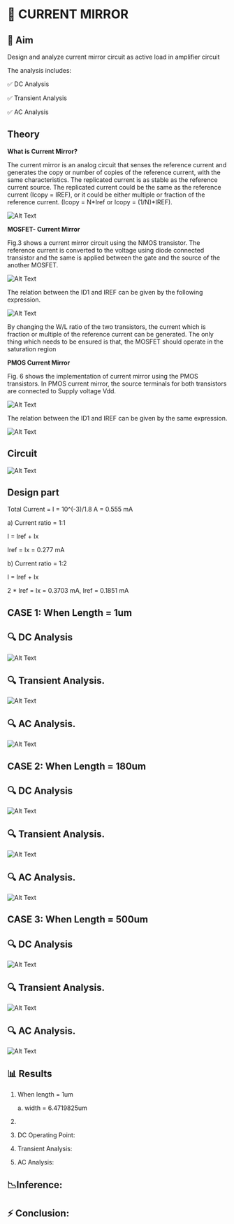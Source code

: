 # 📡 CURRENT MIRROR
## 🎯 Aim
Design and analyze current mirror circuit as active load in amplifier circuit

The analysis includes:


✅ DC Analysis


✅ Transient Analysis


✅ AC Analysis

## Theory
**What is Current Mirror?**

The current mirror is an analog circuit that senses the reference current and generates the copy or number of copies of the reference current, with the same characteristics. The replicated current is as stable as the reference current source. The replicated current could be the same as the reference current (Icopy = IREF), or it could be either multiple or fraction of the reference current. (Icopy = N*Iref or Icopy = (1/N)*IREF).

![Alt Text](image/basic.png) 

**MOSFET- Current Mirror**

Fig.3 shows a current mirror circuit using the NMOS transistor. The reference current is converted to the voltage using diode connected transistor and the same is applied between the gate and the source of the another MOSFET.

![Alt Text](image/nmos.png)

The relation between the ID1 and IREF can be given by the following expression.

![Alt Text](image/rel_nmos.png)

By changing the W/L ratio of the two transistors, the current which is fraction or multiple of the reference current can be generated. The only thing which needs to be ensured is that, the MOSFET should operate in the saturation region

**PMOS Current Mirror**

Fig. 6 shows the implementation of current mirror using the PMOS transistors. In PMOS current mirror, the source terminals for both transistors are connected to Supply voltage Vdd.

![Alt Text](image/pmos.png)

The relation between the ID1 and IREF can be given by the same expression.

![Alt Text](image/rel_pmos.png)


## Circuit

![Alt Text](image/circuit.png)

## Design part
Total Current = I = 10^(-3)/1.8 A = 0.555 mA

a) Current ratio = 1:1

  I = Iref + Ix

  Iref = Ix = 0.277 mA

b) Current ratio = 1:2

  I = Iref + Ix

  2 * Iref = Ix = 0.3703 mA, Iref = 0.1851 mA
    
## CASE 1: When Length = 1um

## 🔍 DC Analysis

![Alt Text](image/dc.png)

## 🔍 Transient Analysis.

![Alt Text](image/transient.png)

## 🔍 AC Analysis.

![Alt Text](image/ac.png)

## CASE 2: When Length = 180um

## 🔍 DC Analysis

![Alt Text](image/.png)

## 🔍 Transient Analysis.

![Alt Text](image/.png)

## 🔍 AC Analysis.

![Alt Text](image/.png)

## CASE 3: When Length = 500um

## 🔍 DC Analysis

![Alt Text](image/.png)

## 🔍 Transient Analysis.

![Alt Text](image/.png)

## 🔍 AC Analysis.

![Alt Text](image/.png)


## 📊 Results

1. When length = 1um

   a. width = 6.4719825um

2. 
1. DC Operating Point:

2. Transient Analysis:

3. AC Analysis:

## 📉Inference:


## ⚡ Conclusion:
